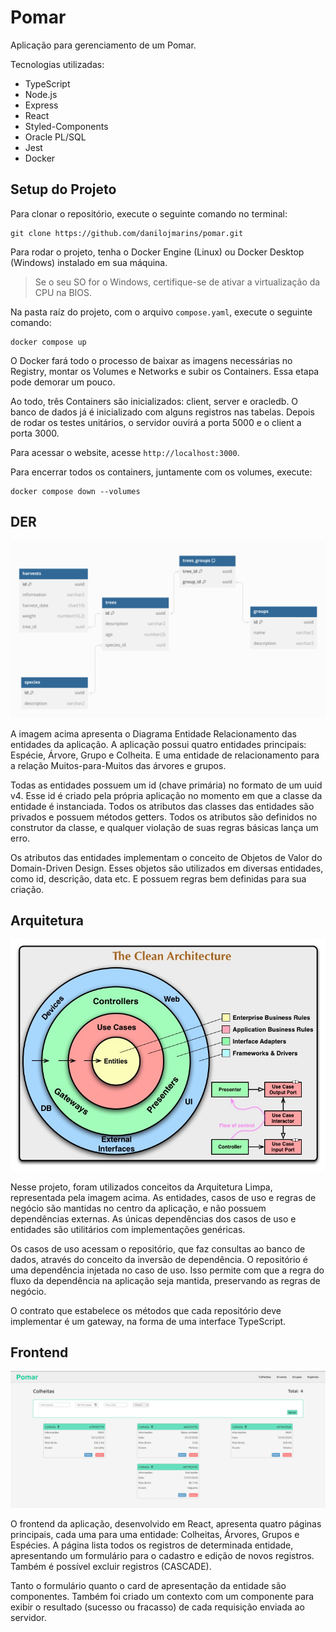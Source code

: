 # Pomar

Aplicação para gerenciamento de um Pomar.

Tecnologias utilizadas:

- TypeScript
- Node.js
- Express
- React
- Styled-Components
- Oracle PL/SQL
- Jest
- Docker

## Setup do Projeto

Para clonar o repositório, execute o seguinte comando no terminal:

```
git clone https://github.com/danilojmarins/pomar.git
```

Para rodar o projeto, tenha o Docker Engine (Linux) ou Docker Desktop (Windows) instalado em sua máquina.

> Se o seu SO for o Windows, certifique-se de ativar a virtualização da CPU na BIOS.

Na pasta raíz do projeto, com o arquivo `compose.yaml`, execute o seguinte comando:

```
docker compose up
```

O Docker fará todo o processo de baixar as imagens necessárias no Registry, montar os Volumes e Networks e subir os Containers. Essa etapa pode demorar um pouco.

Ao todo, três Containers são inicializados: client, server e oracledb. O banco de dados já é inicializado com alguns registros nas tabelas. Depois de rodar os testes unitários, o servidor ouvirá a porta 5000 e o client a porta 3000.

Para acessar o website, acesse `http://localhost:3000`.

Para encerrar todos os containers, juntamente com os volumes, execute:

```
docker compose down --volumes
```

## DER

![DER](/readme_images/db_diagram.png)

A imagem acima apresenta o Diagrama Entidade Relacionamento das entidades da aplicação. A aplicação possui quatro entidades principais: Espécie, Árvore, Grupo e Colheita. E uma entidade de relacionamento para a relação Muitos-para-Muitos das árvores e grupos.

Todas as entidades possuem um id (chave primária) no formato de um uuid v4. Esse id é criado pela própria aplicação no momento em que a classe da entidade é instanciada. Todos os atributos das classes das entidades são privados e possuem métodos getters. Todos os atributos são definidos no construtor da classe, e qualquer violação de suas regras básicas lança um erro.

Os atributos das entidades implementam o conceito de Objetos de Valor do Domain-Driven Design. Esses objetos são utilizados em diversas entidades, como id, descrição, data etc. E possuem regras bem definidas para sua criação.

## Arquitetura

![Arquitetura](/readme_images/clean_architecture.jpg)

Nesse projeto, foram utilizados conceitos da Arquitetura Limpa, representada pela imagem acima. As entidades, casos de uso e regras de negócio são mantidas no centro da aplicação, e não possuem dependências externas. As únicas dependências dos casos de uso e entidades são utilitários com implementações genéricas.

Os casos de uso acessam o repositório, que faz consultas ao banco de dados, através do conceito da inversão de dependência. O repositório é uma dependência injetada no caso de uso. Isso permite com que a regra do fluxo da dependência na aplicação seja mantida, preservando as regras de negócio.

O contrato que estabelece os métodos que cada repositório deve implementar é um gateway, na forma de uma interface TypeScript.

## Frontend

![Frontend](/readme_images/frontend.png)

O frontend da aplicação, desenvolvido em React, apresenta quatro páginas principais, cada uma para uma entidade: Colheitas, Árvores, Grupos e Espécies. A página lista todos os registros de determinada entidade, apresentando um formulário para o cadastro e edição de novos registros. Também é possível excluir registros (CASCADE).

Tanto o formulário quanto o card de apresentação da entidade são componentes. Também foi criado um contexto com um componente para exibir o resultado (sucesso ou fracasso) de cada requisição enviada ao servidor.